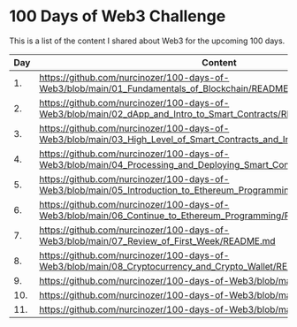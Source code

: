 # 100 Days of Web3 Challenge

This is a list of the content I shared about Web3 for the upcoming 100 days.

| Day | Content                                                                                                                |
|-----|------------------------------------------------------------------------------------------------------------------------|
| 1.  | https://github.com/nurcinozer/100-days-of-Web3/blob/main/01_Fundamentals_of_Blockchain/README.md                       |
| 2.  | https://github.com/nurcinozer/100-days-of-Web3/blob/main/02_dApp_and_Intro_to_Smart_Contracts/README.md                |
| 3.  | https://github.com/nurcinozer/100-days-of-Web3/blob/main/03_High_Level_of_Smart_Contracts_and_Intro_to_Remix/README.md |
| 4.  | https://github.com/nurcinozer/100-days-of-Web3/blob/main/04_Processing_and_Deploying_Smart_Contracts/README.md         |
| 5.  | https://github.com/nurcinozer/100-days-of-Web3/blob/main/05_Introduction_to_Ethereum_Programming/README.md             |
| 6.  | https://github.com/nurcinozer/100-days-of-Web3/blob/main/06_Continue_to_Ethereum_Programming/README.md                 |
| 7.  | https://github.com/nurcinozer/100-days-of-Web3/blob/main/07_Review_of_First_Week/README.md                             |
| 8.  | https://github.com/nurcinozer/100-days-of-Web3/blob/main/08_Cryptocurrency_and_Crypto_Wallet/README.md                 |
| 9.  | https://github.com/nurcinozer/100-days-of-Web3/blob/main/Day_09/README.md                                              |
| 10.  | https://github.com/nurcinozer/100-days-of-Web3/blob/main/Day_10/README.md                                             |
| 11.  | https://github.com/nurcinozer/100-days-of-Web3/blob/main/Day_11/README.md                                             |